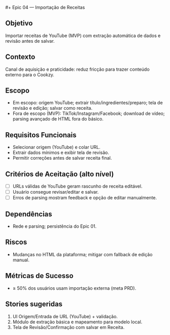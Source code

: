 #+ Epic 04 — Importação de Receitas

## Objetivo
Importar receitas de YouTube (MVP) com extração automática de dados e revisão antes de salvar.

## Contexto
Canal de aquisição e praticidade: reduz fricção para trazer conteúdo externo para o Cookzy.

## Escopo
- Em escopo: origem YouTube; extrair título/ingredientes/preparo; tela de revisão e edição; salvar como receita.
- Fora de escopo (MVP): TikTok/Instagram/Facebook; download de vídeo; parsing avançado de HTML fora do básico.

## Requisitos Funcionais
- Selecionar origem (YouTube) e colar URL.
- Extrair dados mínimos e exibir tela de revisão.
- Permitir correções antes de salvar receita final.

## Critérios de Aceitação (alto nível)
- [ ] URLs válidas de YouTube geram rascunho de receita editável.
- [ ] Usuário consegue revisar/editar e salvar.
- [ ] Erros de parsing mostram feedback e opção de editar manualmente.

## Dependências
- Rede e parsing; persistência do Epic 01.

## Riscos
- Mudanças no HTML da plataforma; mitigar com fallback de edição manual.

## Métricas de Sucesso
- ≥ 50% dos usuários usam importação externa (meta PRD).

## Stories sugeridas
1. UI Origem/Entrada de URL (YouTube) + validação.
2. Módulo de extração básica e mapeamento para modelo local.
3. Tela de Revisão/Confirmação com salvar em Receita.

